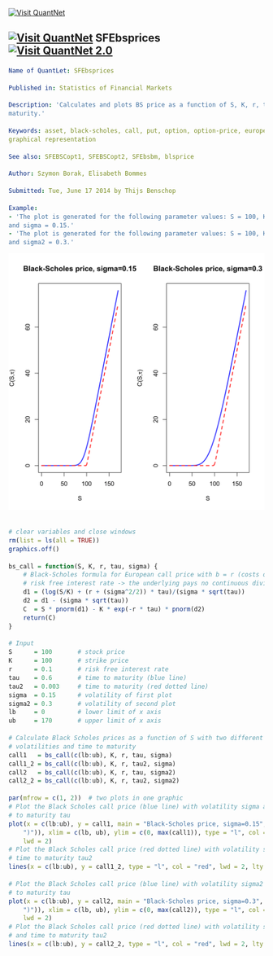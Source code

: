 
[<img src="https://github.com/QuantLet/Styleguide-and-Validation-procedure/blob/master/pictures/banner.png" alt="Visit QuantNet">](http://quantlet.de/index.php?p=info)

## [<img src="https://github.com/QuantLet/Styleguide-and-Validation-procedure/blob/master/pictures/qloqo.png" alt="Visit QuantNet">](http://quantlet.de/) **SFEbsprices** [<img src="https://github.com/QuantLet/Styleguide-and-Validation-procedure/blob/master/pictures/QN2.png" width="60" alt="Visit QuantNet 2.0">](http://quantlet.de/d3/ia)

```yaml
Name of QuantLet: SFEbsprices

Published in: Statistics of Financial Markets

Description: 'Calculates and plots BS price as a function of S, K, r, tau, sigma and the payoff at
maturity.'

Keywords: asset, black-scholes, call, put, option, option-price, european-option, financial, plot,
graphical representation

See also: SFEBSCopt1, SFEBSCopt2, SFEbsbm, blsprice

Author: Szymon Borak, Elisabeth Bommes

Submitted: Tue, June 17 2014 by Thijs Benschop

Example:
- 'The plot is generated for the following parameter values: S = 100, K = 100, r = 0.1, tau = 0.6
and sigma = 0.15.'
- 'The plot is generated for the following parameter values: S = 100, K = 100, r = 0.1, tau2 = 0.03
and sigma2 = 0.3.'

```

![Picture1](SFEbsprices-1.png)


```r

# clear variables and close windows
rm(list = ls(all = TRUE))
graphics.off()

bs_call = function(S, K, r, tau, sigma) {
    # Black-Scholes formula for European call price with b = r (costs of carry =
    # risk free interest rate -> the underlying pays no continuous dividend)
    d1 = (log(S/K) + (r + (sigma^2/2)) * tau)/(sigma * sqrt(tau))
    d2 = d1 - (sigma * sqrt(tau))
    C  = S * pnorm(d1) - K * exp(-r * tau) * pnorm(d2)
    return(C)
}

# Input
S      = 100       # stock price
K      = 100       # strike price
r      = 0.1       # risk free interest rate
tau    = 0.6       # time to maturity (blue line)
tau2   = 0.003     # time to maturity (red dotted line)
sigma  = 0.15      # volatility of first plot
sigma2 = 0.3       # volatility of second plot
lb     = 0         # lower limit of x axis 
ub     = 170       # upper limit of x axis

# Calculate Black Scholes prices as a function of S with two different
# volatilities and time to maturity
call1   = bs_call(c(lb:ub), K, r, tau, sigma)
call1_2 = bs_call(c(lb:ub), K, r, tau2, sigma)
call2   = bs_call(c(lb:ub), K, r, tau, sigma2)
call2_2 = bs_call(c(lb:ub), K, r, tau2, sigma2)

par(mfrow = c(1, 2))  # two plots in one graphic
# Plot the Black Scholes call price (blue line) with volatility sigma and time
# to maturity tau
plot(x = c(lb:ub), y = call1, main = "Black-Scholes price, sigma=0.15", xlab = "S", ylab = expression(paste("C(S,", tau, 
    ")")), xlim = c(lb, ub), ylim = c(0, max(call1)), type = "l", col = "blue", 
    lwd = 2)
# Plot the Black Scholes call price (red dotted line) with volatility sigma and
# time to maturity tau2
lines(x = c(lb:ub), y = call1_2, type = "l", col = "red", lwd = 2, lty = 2)

# Plot the Black Scholes call price (blue line) with volatility sigma2 and time
# to maturity tau
plot(x = c(lb:ub), y = call2, main = "Black-Scholes price, sigma=0.3", xlab = "S", ylab = expression(paste("C(S,", tau, 
    ")")), xlim = c(lb, ub), ylim = c(0, max(call2)), type = "l", col = "blue", 
    lwd = 2)
# Plot the Black Scholes call price (red dotted line) with volatility sigma2
# and time to maturity tau2
lines(x = c(lb:ub), y = call2_2, type = "l", col = "red", lwd = 2, lty = 2)

```
